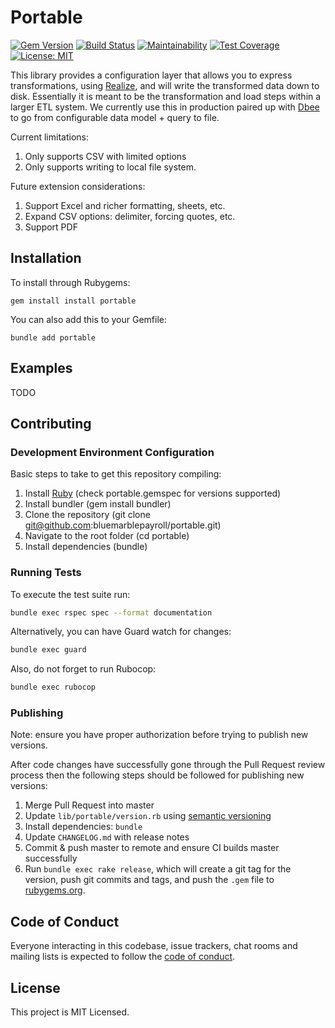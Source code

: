 # Portable

[![Gem Version](https://badge.fury.io/rb/portable.svg)](https://badge.fury.io/rb/portable) [![Build Status](https://travis-ci.org/bluemarblepayroll/portable.svg?branch=master)](https://travis-ci.org/bluemarblepayroll/portable) [![Maintainability](https://api.codeclimate.com/v1/badges/4b47ce94b0c9d889e648/maintainability)](https://codeclimate.com/github/bluemarblepayroll/portable/maintainability) [![Test Coverage](https://api.codeclimate.com/v1/badges/4b47ce94b0c9d889e648/test_coverage)](https://codeclimate.com/github/bluemarblepayroll/portable/test_coverage) [![License: MIT](https://img.shields.io/badge/License-MIT-yellow.svg)](https://opensource.org/licenses/MIT)

This library provides a configuration layer that allows you to express transformations, using [Realize](https://github.com/bluemarblepayroll/realize), and will write the transformed data down to disk.  Essentially it is meant to be the transformation and load steps within a larger ETL system. We currently use this in production paired up with [Dbee](https://github.com/bluemarblepayroll/dbee) to go from configurable data model + query to file.

Current limitations:

1. Only supports CSV with limited options
2. Only supports writing to local file system.

Future extension considerations:

1. Support Excel and richer formatting, sheets, etc.
2. Expand CSV options: delimiter, forcing quotes, etc.
3. Support PDF

## Installation

To install through Rubygems:

````
gem install install portable
````

You can also add this to your Gemfile:

````
bundle add portable
````

## Examples

TODO

## Contributing

### Development Environment Configuration

Basic steps to take to get this repository compiling:

1. Install [Ruby](https://www.ruby-lang.org/en/documentation/installation/) (check portable.gemspec for versions supported)
2. Install bundler (gem install bundler)
3. Clone the repository (git clone git@github.com:bluemarblepayroll/portable.git)
4. Navigate to the root folder (cd portable)
5. Install dependencies (bundle)

### Running Tests

To execute the test suite run:

````bash
bundle exec rspec spec --format documentation
````

Alternatively, you can have Guard watch for changes:

````bash
bundle exec guard
````

Also, do not forget to run Rubocop:

````bash
bundle exec rubocop
````

### Publishing

Note: ensure you have proper authorization before trying to publish new versions.

After code changes have successfully gone through the Pull Request review process then the following steps should be followed for publishing new versions:

1. Merge Pull Request into master
2. Update `lib/portable/version.rb` using [semantic versioning](https://semver.org/)
3. Install dependencies: `bundle`
4. Update `CHANGELOG.md` with release notes
5. Commit & push master to remote and ensure CI builds master successfully
6. Run `bundle exec rake release`, which will create a git tag for the version, push git commits and tags, and push the `.gem` file to [rubygems.org](https://rubygems.org).

## Code of Conduct

Everyone interacting in this codebase, issue trackers, chat rooms and mailing lists is expected to follow the [code of conduct](https://github.com/bluemarblepayroll/portable/blob/master/CODE_OF_CONDUCT.md).

## License

This project is MIT Licensed.
